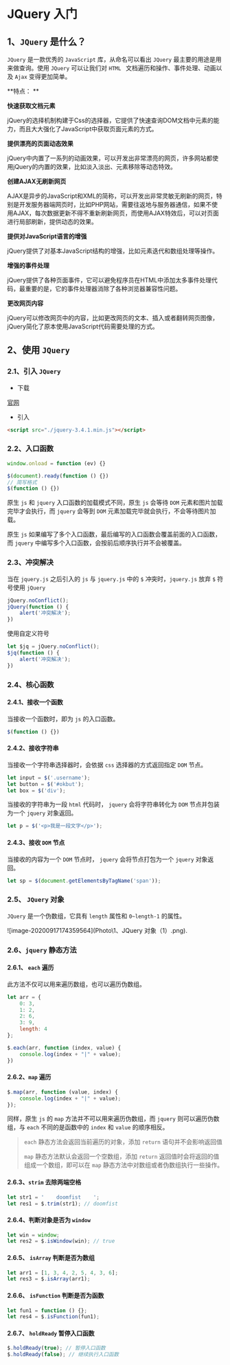 # JQuery 入门

## 1、`JQuery` 是什么？

`JQuery` 是一款优秀的 `JavaScript` 库，从命名可以看出 `JQuery` 最主要的用途是用来做查询。使用 `JQuery` 可以让我们对 `HTML ` 文档遍历和操作、事件处理、动画以及 `Ajax` 变得更加简单。

**特点： ** 

**快速获取文档元素** 

jQuery的选择机制构建于Css的选择器，它提供了快速查询DOM文档中元素的能力，而且大大强化了JavaScript中获取页面元素的方式。

**提供漂亮的页面动态效果** 

jQuery中内置了一系列的动画效果，可以开发出非常漂亮的网页，许多网站都使用jQuery的内置的效果，比如淡入淡出、元素移除等动态特效。

**创建AJAX无刷新网页** 

AJAX是异步的JavaScript和XML的简称，可以开发出非常灵敏无刷新的网页，特别是开发服务器端网页时，比如PHP网站，需要往返地与服务器通信，如果不使用AJAX，每次数据更新不得不重新刷新网页，而使用AJAX特效后，可以对页面进行局部刷新，提供动态的效果。

**提供对JavaScript语言的增强** 

jQuery提供了对基本JavaScript结构的增强，比如元素迭代和数组处理等操作。

**增强的事件处理** 

jQuery提供了各种页面事件，它可以避免程序员在HTML中添加太多事件处理代码，最重要的是，它的事件处理器消除了各种浏览器兼容性问题。

**更改网页内容** 

jQuery可以修改网页中的内容，比如更改网页的文本、插入或者翻转网页图像，jQuery简化了原本使用JavaScript代码需要处理的方式。

## 2、使用 `JQuery` 

### 2.1、引入 `JQuery` 

- 下载

[官网](https://jquery.com/) 

- 引入

```html
<script src="./jquery-3.4.1.min.js"></script>
```

### 2.2、入口函数

```js
window.onload = function (ev) {}

$(document).ready(function () {})
// 简写格式
$(function () {})
```

原生 `js` 和 `jquery` 入口函数的加载模式不同，原生 `js` 会等待 `DOM` 元素和图片加载完毕才会执行，而 `jquery` 会等到 `DOM` 元素加载完毕就会执行，不会等待图片加载。

原生 `js` 如果编写了多个入口函数，最后编写的入口函数会覆盖前面的入口函数，而 `jquery` 中编写多个入口函数，会按前后顺序执行并不会被覆盖。

### 2.3、冲突解决

当在 `jquery.js` 之后引入的 `js` 与 `jquery.js` 中的 `$` 冲突时，`jquery.js` 放弃 `$` 符号使用 `jQuery` 

```js
jQuery.noConflict();
jQuery(function () {
    alert('冲突解决');
})
```

使用自定义符号

```js
let $jq = jQuery.noConflict();
$jq(function () {
    alert('冲突解决');
})
```

### 2.4、核心函数

#### 2.4.1、接收一个函数

当接收一个函数时，即为 `js` 的入口函数。

```js
$(function () {})
```

#### 2.4.2、接收字符串

当接收一个字符串选择器时，会依据 `css` 选择器的方式返回指定 `DOM` 节点。

```js
let input = $('.username');
let button = $('#okbut');
let box = $('div');
```

当接收的字符串为一段 `html` 代码时， `jquery` 会将字符串转化为 `DOM` 节点并包装为一个 `jquery` 对象返回。

```js
let p = $('<p>我是一段文字</p>');
```

#### 2.4.3、接收 `DOM` 节点

当接收的内容为一个 `DOM` 节点时， `jquery` 会将节点打包为一个 `jquery` 对象返回。

```js
let sp = $(document.getElementsByTagName('span'));
```

### 2.5、 `JQuery` 对象

`JQuery` 是一个伪数组，它具有 `length` 属性和 `0~length-1` 的属性。

![image-20200917174359564](Photo\1、JQuery 对象（1）.png).

### 2.6、`jquery` 静态方法

#### 2.6.1、 `each` 遍历

此方法不仅可以用来遍历数组，也可以遍历伪数组。

```js
let arr = {
    0: 3,
    1: 2,
    2: 6,
    3: 9,
    length: 4
};

$.each(arr, function (index, value) {
    console.log(index + "|" + value);
})
```

#### 2.6.2、`map` 遍历

```js
$.map(arr, function (value, index) {
    console.log(index + "|" + value);
});
```

同样，原生 `js` 的 `map` 方法并不可以用来遍历伪数组，而 `jquery` 则可以遍历伪数组，与 `each` 不同的是函数中的 `index` 和 `value` 的顺序相反。

> `each` 静态方法会返回当前遍历的对象，添加 `return` 语句并不会影响返回值
>
> `map` 静态方法默认会返回一个空数组，添加 `return` 返回值时会将返回的值组成一个数组，即可以在 `map` 静态方法中对数组或者伪数组执行一些操作。

#### 2.6.3、`strim` 去除两端空格

```js
let str1 = '    doomfist    ';
let res1 = $.trim(str1); // doomfist
```

#### 2.6.4、判断对象是否为 `window` 

```js
let win = window;
let res2 = $.isWindow(win); // true
```

#### 2.6.5、 `isArray` 判断是否为数组

```js
let arr1 = [1, 3, 4, 2, 5, 4, 3, 6];
let res3 = $.isArray(arr1);
```

#### 2.6.6、 `isFunction` 判断是否为函数

```js
let fun1 = function () {};
let res4 = $.isFunction(fun1);
```

#### 2.6.7、 `holdReady` 暂停入口函数

```js
$.holdReady(true); // 暂停入口函数
$.holdReady(false); // 继续执行入口函数
```

